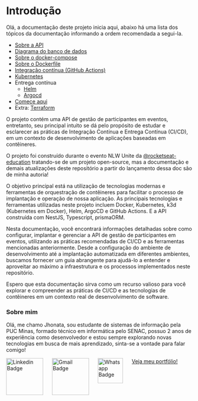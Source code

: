 # Introdução

Olá, a documentação deste projeto inicia aqui, abaixo há uma lista dos tópicos da documentação informando a ordem recomendada a segui-la. 

- [Sobre a API](https://github.com/JhonataAugust0/devops_nlw/blob/master/docs/about_api.md)
- [Diagrama do banco de dados](https://github.com/JhonataAugust0/devops_nlw/blob/master/docs/database_diagram.md)
- [Sobre o docker-compose](https://github.com/JhonataAugust0/devops_nlw/blob/master/docs/about_docker_compose.md)
- [Sobre o Dockerfile](https://github.com/JhonataAugust0/devops_nlw/blob/master/docs/about_docker_image.md)
- [Integração contínua (GitHub Actions)](https://github.com/JhonataAugust0/devops_nlw/blob/master/docs/ci_workflow.md)
- [Kubernetes](https://github.com/JhonataAugust0/devops_nlw/blob/master/docs/about_kubernetes.md)
- Entrega contínua 
  -  [Helm](https://github.com/JhonataAugust0/devops_nlw/blob/master/docs/about_helm.md)
  -  [Argocd](https://github.com/JhonataAugust0/devops_nlw/blob/master/docs/about_argocd.md)
- [Comece aqui](https://github.com/JhonataAugust0/devops_nlw/blob/master/docs/get_start.md)
- Extra: [Terraform](https://github.com/JhonataAugust0/devops_nlw/blob/master/docs/about_terraform.md)

O projeto contém uma API de gestão de participantes em eventos, entretanto, seu principal intuito se dá pelo propósito de estudar e esclarecer as práticas de Integração Contínua e Entrega Contínua (CI/CD), em um contexto de desenvolvimento de aplicações baseadas em contêineres.

O projeto foi construído durante o evento NLW Unite da [@rocketseat-education](https://github.com/rocketseat-education) tratando-se de um projeto open-source, mas a documentação e demais atualizações deste repositório a partir do lançamento dessa doc são de minha autoria!

O objetivo principal está na utilização de tecnologias modernas e ferramentas de orquestração de contêineres para facilitar o processo de implantação e operação de nossa aplicação. As principais tecnologias e ferramentas utilizadas neste projeto incluem Docker, Kubernetes, k3d (Kubernetes em Docker), Helm, ArgoCD e GitHub Actions. E a API construída com NestJS, Typescript, prismaORM.

Nesta documentação, você encontrará informações detalhadas sobre como configurar, implantar e gerenciar a API de gestão de participantes em eventos, utilizando as práticas recomendadas de CI/CD e as ferramentas mencionadas anteriormente. Desde a configuração do ambiente de desenvolvimento até a implantação automatizada em diferentes ambientes, buscamos fornecer um guia abrangente para ajudá-lo a entender e aproveitar ao máximo a infraestrutura e os processos implementados neste repositório.

Espero que esta documentação sirva como um recurso valioso para você explorar e compreender as práticas de CI/CD e as tecnologias de contêineres em um contexto real de desenvolvimento de software. 

### Sobre mim 
Olá, me chamo Jhonata, sou estudante de sistemas de informação pela PUC Minas, formado técnico em informática pelo SENAC, possuo 2 anos de experiência como desenvolvedor e estou sempre explorando novas tecnologias em busca de mais aprendizado, sinta-se a vontade para falar comigo!

<div style="display:flex; flex-direction:row; gap:24px">
  <a href="https://www.linkedin.com/in/jhonata-augusto/" rel="nofollow">
    <img src="https://github.com/dheereshagrwal/colored-icons/blob/master/public/icons/linkedin/linkedin-horizontal.svg" alt="Linkedin Badge" data-canonical-src="https://img.shields.io/badge/-LinkedIn-blue?style=for-the-badge&amp;logo=Linkedin&amp;logoColor=white&amp;link=https://www.linkedin.com/in/jhonata-augusto-2301541b5/" style="width:100px;">
  </a> 
  
  <a href="mailto:jhon.augustosilva@gmail.com">
    <img src="https://github.com/dheereshagrwal/colored-icons/blob/master/public/icons/gmail/gmail-horizontal.svg" alt="Gmail Badge" data-canonical-src="https://img.shields.io/badge/-Gmail-c14438?style=for-the-badge&amp;logo=Gmail&amp;logoColor=white&amp;link=mailto:jhon.augustosilva@gmail.com" style="width:100px;">
  </a> 
  <a href="https://api.whatsapp.com/send?phone=5582982136275&amp;text=Ol%C3%A1!" rel="nofollow">
    <img src="https://github.com/dheereshagrwal/colored-icons/blob/master/public/icons/whatsapp/whatsapp-vertical.svg" alt="Whatsapp Badge" data-canonical-src="https://img.shields.io/badge/-Whatsapp-4CA143?style=for-the-badge&amp;labelColor=4CA143&amp;logo=whatsapp&amp;logoColor=white&amp;link=https://api.whatsapp.com/send?phone=5582982136275&amp;text=Ol%C3%A1!" style="width:68px;">
  </a>
  <a href="https://devbyjhonata.vercel.app">Veja meu portfólio!</a>
</div>
